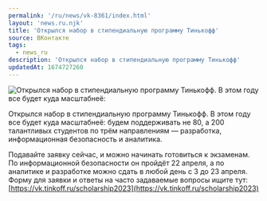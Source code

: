 ```yaml
---
permalink: '/ru/news/vk-8361/index.html'
layout: 'news.ru.njk'
title: 'Открылся набор в стипендиальную программу Тинькофф'
source: ВКонтакте
tags:
  - news_ru
description: 'Открылся набор в стипендиальную программу Тинькофф'
updatedAt: 1674727260
---
```

![Открылся набор в стипендиальную программу Тинькофф. В этом году все будет куда масштабнеё:](https://sun1-16.userapi.com/impg/r2pvZRX_MmZovva3zlT7R5FXevFTBz85pbaTdQ/ICb4aYkThlI.jpg?size=864x1080&quality=96&sign=2b2a239fea47af648747ad70cf1313ad&c_uniq_tag=eOAc7R84F3bGyURmwc_8bNZ5eTLK9tdVVb9YsEUJhSc&type=album)

Открылся набор в стипендиальную программу Тинькофф.
В этом году все будет куда масштабнеё: будем поддерживать не 80, а 200 талантливых студентов по трём направлениям — разработка, информационная безопасность и аналитика.

Подавайте заявку сейчас, и можно начинать готовиться к экзаменам. По информационной безопасности он пройдёт 22 апреля, а по аналитике и разработке можно сдать в любой день с 3 до 23 апреля. Форму для заявки и ответы на часто задаваемые вопросы ищите тут: [https://vk.tinkoff.ru/scholarship2023](https://vk.tinkoff.ru/scholarship2023)
